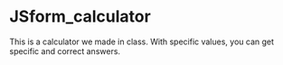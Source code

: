 # JSform_calculator
This is a calculator we made in class. With specific values, you can get specific and correct answers.
